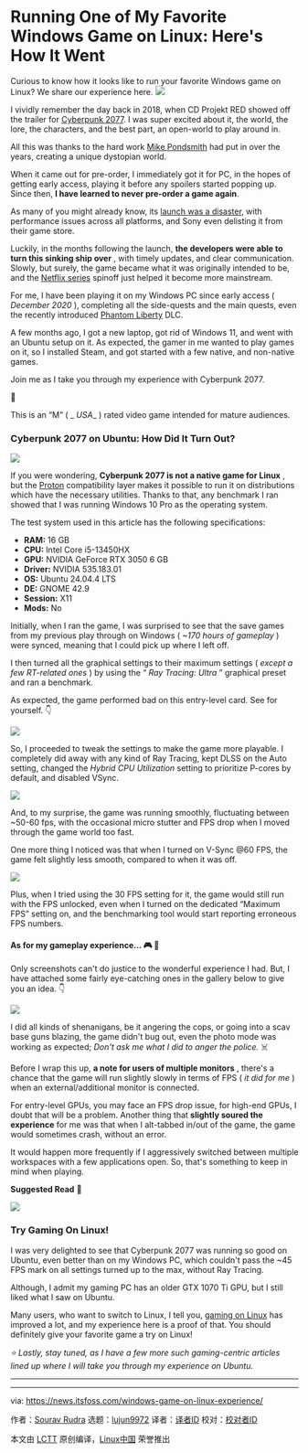 [#]: subject: "Running One of My Favorite Windows Game on Linux: Here's How It Went"
[#]: via: "https://news.itsfoss.com/windows-game-on-linux-experience/"
[#]: author: "Sourav Rudra https://news.itsfoss.com/author/sourav/"
[#]: collector: "lujun9972/lctt-scripts-1705972010"
[#]: translator: " "
[#]: reviewer: " "
[#]: publisher: " "
[#]: url: " "

Running One of My Favorite Windows Game on Linux: Here's How It Went
======
Curious to know how it looks like to run your favorite Windows game on
Linux? We share our experience here.
[![][1]][2]

I vividly remember the day back in 2018, when CD Projekt RED showed off the trailer for [Cyberpunk 2077][3]. I was super excited about it, the world, the lore, the characters, and the best part, an open-world to play around in.

All this was thanks to the hard work [Mike Pondsmith][4] had put in over the years, creating a unique dystopian world.

When it came out for pre-order, I immediately got it for PC, in the hopes of getting early access, playing it before any spoilers started popping up. Since then, **I have learned to never pre-order a game again**.

As many of you might already know, its [launch was a disaster][5], with performance issues across all platforms, and Sony even delisting it from their game store.

Luckily, in the months following the launch, **the developers were able to turn this sinking ship over** , with timely updates, and clear communication. Slowly, but surely, the game became what it was originally intended to be, and the [Netflix series][6] spinoff just helped it become more mainstream.

For me, I have been playing it on my Windows PC since early access ( _December 2020_ ), completing all the side-quests and the main quests, even the recently introduced [Phantom Liberty][7] DLC.

A few months ago, I got a new laptop, got rid of Windows 11, and went with an Ubuntu setup on it. As expected, the gamer in me wanted to play games on it, so I installed Steam, and got started with a few native, and non-native games.

Join me as I take you through my experience with Cyberpunk 2077.

🚧

This is an “M” ( _ _USA__ ) rated video game intended for mature audiences.

### Cyberpunk 2077 on Ubuntu: How Did It Turn Out?

![][8]

If you were wondering, **Cyberpunk 2077 is not a native game for Linux** , but the [Proton][9] compatibility layer makes it possible to run it on distributions which have the necessary utilities. Thanks to that, any benchmark I ran showed that I was running Windows 10 Pro as the operating system.

The test system used in this article has the following specifications:

  * **RAM:** 16 GB
  * **CPU:** Intel Core i5-13450HX
  * **GPU:** NVIDIA GeForce RTX 3050 6 GB
  * **Driver:** NVIDIA 535.183.01
  * **OS:** Ubuntu 24.04.4 LTS
  * **DE:** GNOME 42.9
  * **Session:** X11
  * **Mods:** No



Initially, when I ran the game, I was surprised to see that the save games from my previous play through on Windows ( _~170 hours of gameplay_ ) were synced, meaning that I could pick up where I left off.

I then turned all the graphical settings to their maximum settings ( _except a few RT-related ones_ ) by using the “ _Ray Tracing: Ultra_ ” graphical preset and ran a benchmark.

As expected, the game performed bad on this entry-level card. See for yourself. 👇

![][10]

So, I proceeded to tweak the settings to make the game more playable. I completely did away with any kind of Ray Tracing, kept DLSS on the Auto setting, changed the _Hybrid CPU Utilization_ setting to prioritize P-cores by default, and disabled VSync.

![][11]

And, to my surprise, the game was running smoothly, fluctuating between ~50-60 fps, with the occasional micro stutter and FPS drop when I moved through the game world too fast.

One more thing I noticed was that when I turned on V-Sync @60 FPS, the game felt slightly less smooth, compared to when it was off.

![][12]

Plus, when I tried using the 30 FPS setting for it, the game would still run with the FPS unlocked, even when I turned on the dedicated “Maximum FPS” setting on, and the benchmarking tool would start reporting erroneous FPS numbers.

#### As for my gameplay experience… 🎮 🐧

Only screenshots can't do justice to the wonderful experience I had. But, I have attached some fairly eye-catching ones in the gallery below to give you an idea. 👇

![][13]

I did all kinds of shenanigans, be it angering the cops, or going into a scav base guns blazing, the game didn't bug out, even the photo mode was working as expected; _Don't ask me what I did to anger the police._ ☠️

Before I wrap this up, **a note for users of multiple monitors** , there's a chance that the game will run slightly slowly in terms of FPS ( _it did for me_ ) when an external/additional monitor is connected.

For entry-level GPUs, you may face an FPS drop issue, for high-end GPUs, I doubt that will be a problem. Another thing that **slightly soured the experience** for me was that when I alt-tabbed in/out of the game, the game would sometimes crash, without an error.

It would happen more frequently if I aggressively switched between multiple workspaces with a few applications open. So, that's something to keep in mind when playing.

**Suggested Read** 📖

![][14]

### Try Gaming On Linux!

I was very delighted to see that Cyberpunk 2077 was running so good on Ubuntu, even better than on my Windows PC, which couldn't pass the ~45 FPS mark on all settings turned up to the max, without Ray Tracing.

Although, I admit my gaming PC has an older GTX 1070 Ti GPU, but I still liked what I saw on Ubuntu.

Many users, who want to switch to Linux, I tell you, [gaming on Linux][15] has improved a lot, and my experience here is a proof of that. You should definitely give your favorite game a try on Linux!

_⭐ Lastly, stay tuned, as I have a few more such gaming-centric articles lined up where I will take you through my experience on Ubuntu._

* * *

--------------------------------------------------------------------------------

via: https://news.itsfoss.com/windows-game-on-linux-experience/

作者：[Sourav Rudra][a]
选题：[lujun9972][b]
译者：[译者ID](https://github.com/译者ID)
校对：[校对者ID](https://github.com/校对者ID)

本文由 [LCTT](https://github.com/LCTT/TranslateProject) 原创编译，[Linux中国](https://linux.cn/) 荣誉推出

[a]: https://news.itsfoss.com/author/sourav/
[b]: https://github.com/lujun9972
[1]: https://news.itsfoss.com/assets/images/pikapods-banner-v3.webp
[2]: https://www.pikapods.com/?utm_campaign=banner-2024-05&utm_source=itsfoss
[3]: https://www.cyberpunk.net/
[4]: https://en.wikipedia.org/wiki/Mike_Pondsmith
[5]: https://www.vox.com/culture/22187377/cyberpunk-2077-criticism-ps4-xbox-one-bugs-glitches-refunds
[6]: https://www.netflix.com/title/81054853
[7]: https://www.cyberpunk.net/us/en/phantom-liberty
[8]: https://news.itsfoss.com/content/images/2024/07/Cyberpunk_2077_Ubuntu_a.jpg
[9]: https://github.com/ValveSoftware/Proton
[10]: https://news.itsfoss.com/content/images/2024/07/Cyberpunk_2077_Ubuntu_b.jpg
[11]: https://news.itsfoss.com/content/images/2024/07/Cyberpunk_2077_Ubuntu_c.jpg
[12]: https://news.itsfoss.com/content/images/2024/07/Cyberpunk_2077_Ubuntu_c2.jpg
[13]: https://news.itsfoss.com/content/images/2024/07/Cyberpunk_2077_Ubuntu_d.jpg
[14]: https://itsfoss.com/content/images/size/w256h256/2022/12/android-chrome-192x192.png
[15]: https://itsfoss.com/linux-gaming-guide/
